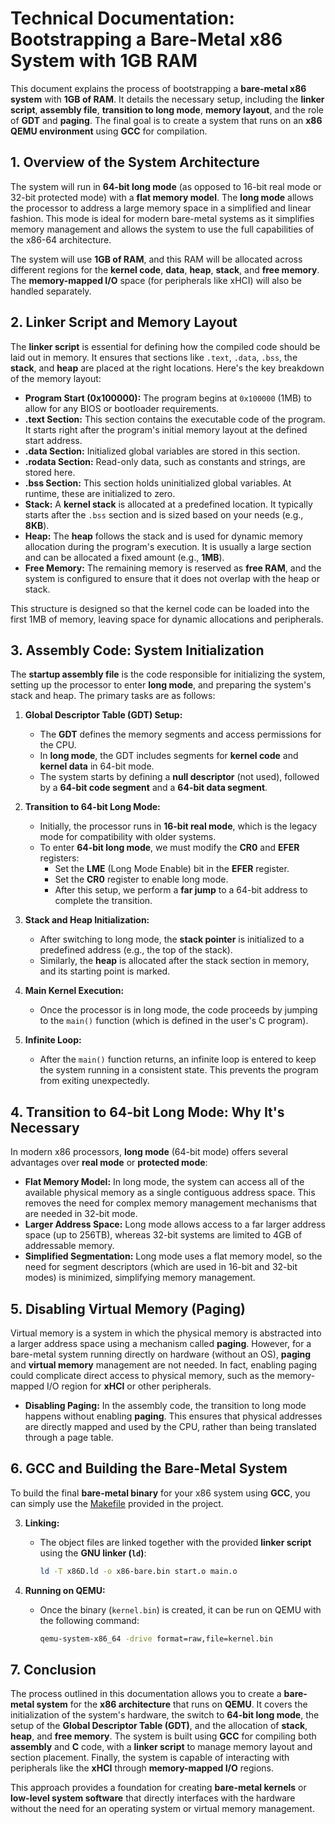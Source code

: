 # Technical Documentation: Bootstrapping a Bare-Metal x86 System with 1GB RAM

This document explains the process of bootstrapping a **bare-metal x86 system** with **1GB of RAM**. It details the necessary setup, including the **linker script**, **assembly file**, **transition to long mode**, **memory layout**, and the role of **GDT** and **paging**. The final goal is to create a system that runs on an **x86 QEMU environment** using **GCC** for compilation.

## 1. Overview of the System Architecture

The system will run in **64-bit long mode** (as opposed to 16-bit real mode or 32-bit protected mode) with a **flat memory model**. The **long mode** allows the processor to address a large memory space in a simplified and linear fashion. This mode is ideal for modern bare-metal systems as it simplifies memory management and allows the system to use the full capabilities of the x86-64 architecture.

The system will use **1GB of RAM**, and this RAM will be allocated across different regions for the **kernel code**, **data**, **heap**, **stack**, and **free memory**. The **memory-mapped I/O** space (for peripherals like xHCI) will also be handled separately.

## 2. **Linker Script and Memory Layout**

The **linker script** is essential for defining how the compiled code should be laid out in memory. It ensures that sections like `.text`, `.data`, `.bss`, the **stack**, and **heap** are placed at the right locations. Here's the key breakdown of the memory layout:

- **Program Start (0x100000):** The program begins at `0x100000` (1MB) to allow for any BIOS or bootloader requirements.
- **.text Section:** This section contains the executable code of the program. It starts right after the program's initial memory layout at the defined start address.
- **.data Section:** Initialized global variables are stored in this section.
- **.rodata Section:** Read-only data, such as constants and strings, are stored here.
- **.bss Section:** This section holds uninitialized global variables. At runtime, these are initialized to zero.
- **Stack:** A **kernel stack** is allocated at a predefined location. It typically starts after the `.bss` section and is sized based on your needs (e.g., **8KB**).
- **Heap:** The **heap** follows the stack and is used for dynamic memory allocation during the program's execution. It is usually a large section and can be allocated a fixed amount (e.g., **1MB**).
- **Free Memory:** The remaining memory is reserved as **free RAM**, and the system is configured to ensure that it does not overlap with the heap or stack.

This structure is designed so that the kernel code can be loaded into the first 1MB of memory, leaving space for dynamic allocations and peripherals.

## 3. **Assembly Code: System Initialization**

The **startup assembly file** is the code responsible for initializing the system, setting up the processor to enter **long mode**, and preparing the system's stack and heap. The primary tasks are as follows:

1. **Global Descriptor Table (GDT) Setup:**
   - The **GDT** defines the memory segments and access permissions for the CPU.
   - In **long mode**, the GDT includes segments for **kernel code** and **kernel data** in 64-bit mode.
   - The system starts by defining a **null descriptor** (not used), followed by a **64-bit code segment** and a **64-bit data segment**.

2. **Transition to 64-bit Long Mode:**
   - Initially, the processor runs in **16-bit real mode**, which is the legacy mode for compatibility with older systems.
   - To enter **64-bit long mode**, we must modify the **CR0** and **EFER** registers:
     - Set the **LME** (Long Mode Enable) bit in the **EFER** register.
     - Set the **CR0** register to enable long mode.
     - After this setup, we perform a **far jump** to a 64-bit address to complete the transition.

3. **Stack and Heap Initialization:**
   - After switching to long mode, the **stack pointer** is initialized to a predefined address (e.g., the top of the stack).
   - Similarly, the **heap** is allocated after the stack section in memory, and its starting point is marked.

4. **Main Kernel Execution:**
   - Once the processor is in long mode, the code proceeds by jumping to the `main()` function (which is defined in the user's C program).

5. **Infinite Loop:**
   - After the `main()` function returns, an infinite loop is entered to keep the system running in a consistent state. This prevents the program from exiting unexpectedly.

## 4. **Transition to 64-bit Long Mode: Why It's Necessary**

In modern x86 processors, **long mode** (64-bit mode) offers several advantages over **real mode** or **protected mode**:

- **Flat Memory Model:** In long mode, the system can access all of the available physical memory as a single contiguous address space. This removes the need for complex memory management mechanisms that are needed in 32-bit mode.
- **Larger Address Space:** Long mode allows access to a far larger address space (up to 256TB), whereas 32-bit systems are limited to 4GB of addressable memory.
- **Simplified Segmentation:** Long mode uses a flat memory model, so the need for segment descriptors (which are used in 16-bit and 32-bit modes) is minimized, simplifying memory management.

## 5. **Disabling Virtual Memory (Paging)**

Virtual memory is a system in which the physical memory is abstracted into a larger address space using a mechanism called **paging**. However, for a bare-metal system running directly on hardware (without an OS), **paging** and **virtual memory** management are not needed. In fact, enabling paging could complicate direct access to physical memory, such as the memory-mapped I/O region for **xHCI** or other peripherals.

- **Disabling Paging:** In the assembly code, the transition to long mode happens without enabling **paging**. This ensures that physical addresses are directly mapped and used by the CPU, rather than being translated through a page table.

## 6. **GCC and Building the Bare-Metal System**

To build the final **bare-metal binary** for your x86 system using **GCC**, you can simply use the [Makefile](Makefile) provided in the project.

3. **Linking:**
   - The object files are linked together with the provided **linker script** using the **GNU linker (`ld`)**:

     ```bash
     ld -T x86D.ld -o x86-bare.bin start.o main.o
     ```

4. **Running on QEMU:**
   - Once the binary (`kernel.bin`) is created, it can be run on QEMU with the following command:

     ```bash
     qemu-system-x86_64 -drive format=raw,file=kernel.bin
     ```

## 7. Conclusion

The process outlined in this documentation allows you to create a **bare-metal system** for the **x86 architecture** that runs on **QEMU**. It covers the initialization of the system's hardware, the switch to **64-bit long mode**, the setup of the **Global Descriptor Table (GDT)**, and the allocation of **stack**, **heap**, and **free memory**. The system is built using **GCC** for compiling both **assembly** and **C** code, with a **linker script** to manage memory layout and section placement. Finally, the system is capable of interacting with peripherals like the **xHCI** through **memory-mapped I/O** regions.

This approach provides a foundation for creating **bare-metal kernels** or **low-level system software** that directly interfaces with the hardware without the need for an operating system or virtual memory management.
